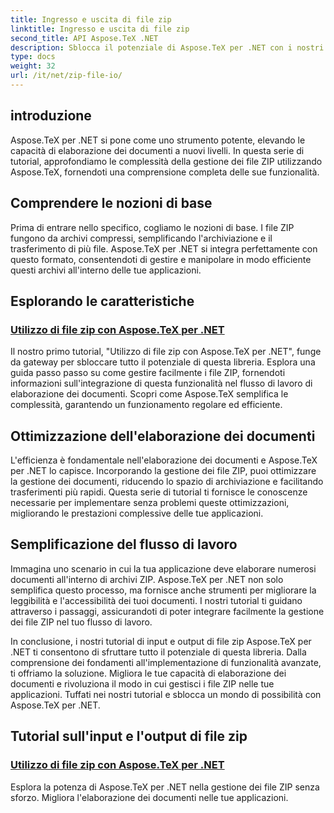 ```yaml
---
title: Ingresso e uscita di file zip
linktitle: Ingresso e uscita di file zip
second_title: API Aspose.TeX .NET
description: Sblocca il potenziale di Aspose.TeX per .NET con i nostri tutorial di input e output di file zip. Esplora la gestione dei file ZIP e l'elaborazione dei documenti per le tue applicazioni.
type: docs
weight: 32
url: /it/net/zip-file-io/
---
```

## introduzione

Aspose.TeX per .NET si pone come uno strumento potente, elevando le capacità di elaborazione dei documenti a nuovi livelli. In questa serie di tutorial, approfondiamo le complessità della gestione dei file ZIP utilizzando Aspose.TeX, fornendoti una comprensione completa delle sue funzionalità.

## Comprendere le nozioni di base
Prima di entrare nello specifico, cogliamo le nozioni di base. I file ZIP fungono da archivi compressi, semplificando l'archiviazione e il trasferimento di più file. Aspose.TeX per .NET si integra perfettamente con questo formato, consentendoti di gestire e manipolare in modo efficiente questi archivi all'interno delle tue applicazioni.

## Esplorando le caratteristiche
### [Utilizzo di file zip con Aspose.TeX per .NET](./zip-files-aspose-tex/)
Il nostro primo tutorial, "Utilizzo di file zip con Aspose.TeX per .NET", funge da gateway per sbloccare tutto il potenziale di questa libreria. Esplora una guida passo passo su come gestire facilmente i file ZIP, fornendoti informazioni sull'integrazione di questa funzionalità nel flusso di lavoro di elaborazione dei documenti. Scopri come Aspose.TeX semplifica le complessità, garantendo un funzionamento regolare ed efficiente.

## Ottimizzazione dell'elaborazione dei documenti
L'efficienza è fondamentale nell'elaborazione dei documenti e Aspose.TeX per .NET lo capisce. Incorporando la gestione dei file ZIP, puoi ottimizzare la gestione dei documenti, riducendo lo spazio di archiviazione e facilitando trasferimenti più rapidi. Questa serie di tutorial ti fornisce le conoscenze necessarie per implementare senza problemi queste ottimizzazioni, migliorando le prestazioni complessive delle tue applicazioni.

## Semplificazione del flusso di lavoro
Immagina uno scenario in cui la tua applicazione deve elaborare numerosi documenti all'interno di archivi ZIP. Aspose.TeX per .NET non solo semplifica questo processo, ma fornisce anche strumenti per migliorare la leggibilità e l'accessibilità dei tuoi documenti. I nostri tutorial ti guidano attraverso i passaggi, assicurandoti di poter integrare facilmente la gestione dei file ZIP nel tuo flusso di lavoro.

In conclusione, i nostri tutorial di input e output di file zip Aspose.TeX per .NET ti consentono di sfruttare tutto il potenziale di questa libreria. Dalla comprensione dei fondamenti all'implementazione di funzionalità avanzate, ti offriamo la soluzione. Migliora le tue capacità di elaborazione dei documenti e rivoluziona il modo in cui gestisci i file ZIP nelle tue applicazioni. Tuffati nei nostri tutorial e sblocca un mondo di possibilità con Aspose.TeX per .NET.
## Tutorial sull'input e l'output di file zip
### [Utilizzo di file zip con Aspose.TeX per .NET](./zip-files-aspose-tex/)
Esplora la potenza di Aspose.TeX per .NET nella gestione dei file ZIP senza sforzo. Migliora l'elaborazione dei documenti nelle tue applicazioni.